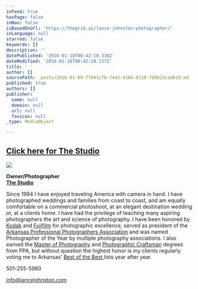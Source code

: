 ```yaml
---
inFeed: true
hasPage: false
inNav: false
isBasedOnUrl: 'https://thegrid.ai/lance-johnston-photographer/'
inLanguage: null
starred: false
keywords: []
description: ''
datePublished: '2016-01-18T00:42:10.338Z'
dateModified: '2016-01-18T00:42:10.237Z'
title: ' '
author: []
sourcePath: _posts/2016-01-09-ff841cfb-74a5-4166-8110-768623cad619.md
published: true
authors: []
publisher:
  name: null
  domain: null
  url: null
  favicon: null
_type: MediaObject

---
```

## [Click here for The Studio][0]
![](https://s3-us-west-2.amazonaws.com/the-grid-img/p/0f574068c820efbb8428e3275ee0078c6a92668f.jpg)

**Owner/Photographer**  
**[The Studio][0]**

Since 1994 I have enjoyed traveling America with camera in hand. I have photographed weddings and families from coast to coast, and am equally comfortable on a commercial photoshoot, at an elegant destination wedding or, at a clients home.  I have had the privilege of teaching many aspiring photographers the art and science of photography.  I have been honored by [Kodak][1] and [Fujifilm][2] for photographic excellence, served as president of the [Arkansas Professional Photographers Association][3] and was named Photographer of the Year by multiple photography associations.  I also earned the [Master of Photography][4] and [Photographic Craftsman][5] degrees from PPA, but without question the highest honor is my clients regularly voting me to Arkansas' [Best of the Best ][6] lists year after year.

501-255-5960

info@lancejohnston.com

[0]: https://thegrid.ai/lance-johnston-photographer/
[1]: https://thegrid.ai/links/fb8bd83f-04d4-4456-8865-5cdc0f79264b/
[2]: https://thegrid.ai/lance-johnston-photographer/fuji-masterpiece-award/
[3]: https://appa13.wildapricot.org/
[4]: https://thegrid.ai/links/master-of-photography/
[5]: https://thegrid.ai/links/c41629d4-1861-42fc-96c3-cee4588d9e63/
[6]: https://thegrid.ai/lance-johnston-photographer/6b9dda14-2e2d-4d8d-8247-e620e4ec4881/